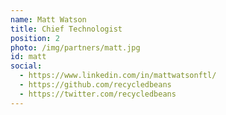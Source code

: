 ```yaml
---
name: Matt Watson
title: Chief Technologist
position: 2
photo: /img/partners/matt.jpg
id: matt
social: 
  - https://www.linkedin.com/in/mattwatsonftl/
  - https://github.com/recycledbeans
  - https://twitter.com/recycledbeans
---
```


